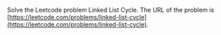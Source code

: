 Solve the Leetcode problem Linked List Cycle.
The URL of the problem is [https://leetcode.com/problems/linked-list-cycle](https://leetcode.com/problems/linked-list-cycle).
